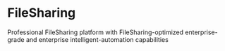 # FileSharing
Professional FileSharing platform with FileSharing-optimized enterprise-grade and enterprise intelligent-automation capabilities
